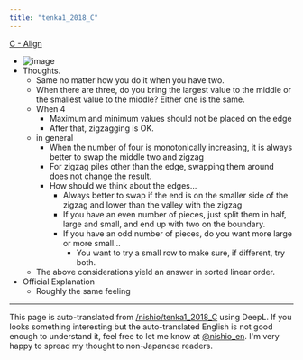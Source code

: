 ```yaml
---
title: "tenka1_2018_C"
---
```


[C - Align](https://atcoder.jp/contests/tenka1-2018-beginner/tasks/tenka1_2018_c)
- ![image](https://gyazo.com/ded3891efa2ce77c3e1abc6275cdbce5/thumb/1000)
- Thoughts.
    - Same no matter how you do it when you have two.
    - When there are three, do you bring the largest value to the middle or the smallest value to the middle? Either one is the same.
    - When 4
        - Maximum and minimum values should not be placed on the edge
        - After that, zigzagging is OK.
    - in general
        - When the number of four is monotonically increasing, it is always better to swap the middle two and zigzag
        - For zigzag piles other than the edge, swapping them around does not change the result.
        - How should we think about the edges...
            - Always better to swap if the end is on the smaller side of the zigzag and lower than the valley with the zigzag
            - If you have an even number of pieces, just split them in half, large and small, and end up with two on the boundary.
            - If you have an odd number of pieces, do you want more large or more small...
                - You want to try a small row to make sure, if different, try both.
    - The above considerations yield an answer in sorted linear order.
- Official Explanation
    - Roughly the same feeling

---
This page is auto-translated from [/nishio/tenka1_2018_C](https://scrapbox.io/nishio/tenka1_2018_C) using DeepL. If you looks something interesting but the auto-translated English is not good enough to understand it, feel free to let me know at [@nishio_en](https://twitter.com/nishio_en). I'm very happy to spread my thought to non-Japanese readers.